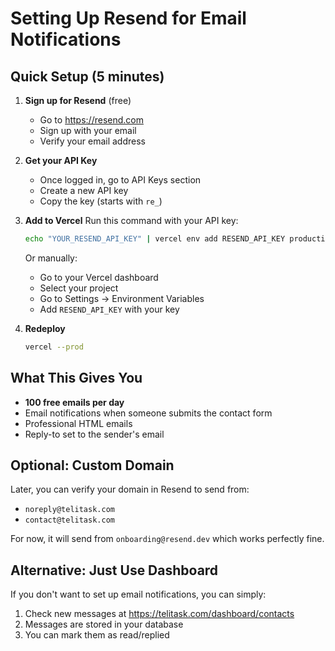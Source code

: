 # Setting Up Resend for Email Notifications

## Quick Setup (5 minutes)

1. **Sign up for Resend** (free)
   - Go to https://resend.com
   - Sign up with your email
   - Verify your email address

2. **Get your API Key**
   - Once logged in, go to API Keys section
   - Create a new API key
   - Copy the key (starts with `re_`)

3. **Add to Vercel**
   Run this command with your API key:
   ```bash
   echo "YOUR_RESEND_API_KEY" | vercel env add RESEND_API_KEY production
   ```
   
   Or manually:
   - Go to your Vercel dashboard
   - Select your project
   - Go to Settings → Environment Variables
   - Add `RESEND_API_KEY` with your key

4. **Redeploy**
   ```bash
   vercel --prod
   ```

## What This Gives You

- **100 free emails per day**
- Email notifications when someone submits the contact form
- Professional HTML emails
- Reply-to set to the sender's email

## Optional: Custom Domain

Later, you can verify your domain in Resend to send from:
- `noreply@telitask.com`
- `contact@telitask.com`

For now, it will send from `onboarding@resend.dev` which works perfectly fine.

## Alternative: Just Use Dashboard

If you don't want to set up email notifications, you can simply:
1. Check new messages at https://telitask.com/dashboard/contacts
2. Messages are stored in your database
3. You can mark them as read/replied